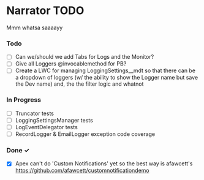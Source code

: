 # Narrator TODO

Mmm whatsa saaaayy

### Todo

- [ ] Can we/should we add Tabs for Logs and the Monitor?  
- [ ] Give all Loggers @invocablemethod for PB?  
- [ ] Create a LWC for managing LoggingSettings__mdt so that there can be a dropdown of loggers (w/ the ability to show the Logger name but save the Dev name) and, the the filter logic and whatnot  

### In Progress

- [ ] Truncator tests  
- [ ] LoggingSettingsManager tests  
- [ ] LogEventDelegator tests
- [ ] RecordLogger & EmailLogger exception code coverage

### Done ✓

- [x] Apex can't do 'Custom Notifications' yet so the best way is afawcett's https://github.com/afawcett/customnotificationdemo  
